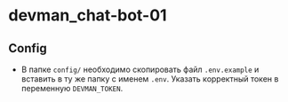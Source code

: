 # devman_chat-bot-01

## Config
- В папке `config/` необходимо скопировать файл `.env.example` и вставить в ту же папку с именем `.env`. Указать корректный токен в переменную `DEVMAN_TOKEN`.